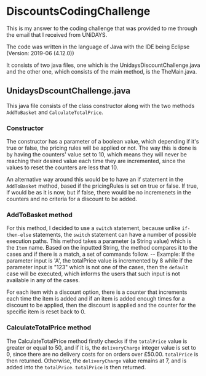# DiscountsCodingChallenge

This is my answer to the coding challenge that was provided to me through the email that I received from UNiDAYS.

The code was written in the language of Java with the IDE being Eclipse (Version: 2019-06 (4.12.0))

It consists of two java files, one which is the UnidaysDiscountChallenge.java and the other one, which consists of the main method, is the TheMain.java.

## UnidaysDscountChallenge.java

This java file consists of the class constructor along with the two methods `AddToBasket` and `CalculateTotalPrice`. 

### Constructor

The constructor has a parameter of a boolean value, which depending if it's true or false, the pricing rules will be applied or not. The way this is done is by having the counters' value set to 10, which means they will never be reaching their desired value each time they are incremented, since the values to reset the counters are less that 10. 

An alternative way around this would be to have an if statement in the `AddToBasket` method, based if the pricingRules is set on true or false. If true, if would be as it is now, but if false, there would be no incremenets in the counters and no criteria for a discount to be added.

### AddToBasket method

For this method, I decided to use a `switch` statement, because unlike `if-then-else` statements, the `switch` statement can have a number of possible execution paths. 
This method takes a parameter (a String value) which is the `Item` name. Based on the inputted String, the method compares it to the cases and if there is a match, a set of commands follow. 
 -- Example: If the parameter input is 'A', the totalPrice value is incremented by 8 while if the parameter input is "123" which is not one of the cases, then the `default` case will be executed, which informs the users that such input is not available in any of the cases.
 
 For each item with a discount option, there is a counter that increments each time the item is added and if an item is added enough times for a discount to be applied, then the discount is applied and the counter for the specific item is reset back to 0.  
### CalculateTotalPrice method

The CalculateTotalPrice method firstly checks if the `totalPrice` value is greater or equal to 50, and if it is, the `deliveryCharge` integer value is set to 0, since there are no delivery costs for on orders over £50.00. `totalPrice` is then returned. Otherwise, the `deliveryCharge` value remains at 7, and is added into the `totalPrice`. `totalPrice` is then returned.
